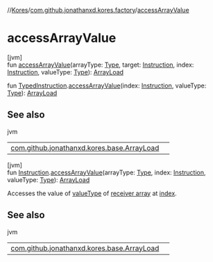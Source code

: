 //[Kores](../../index.md)/[com.github.jonathanxd.kores.factory](index.md)/[accessArrayValue](access-array-value.md)

# accessArrayValue

[jvm]\
fun [accessArrayValue](access-array-value.md)(arrayType: [Type](https://docs.oracle.com/javase/8/docs/api/java/lang/reflect/Type.html), target: [Instruction](../com.github.jonathanxd.kores/-instruction/index.md), index: [Instruction](../com.github.jonathanxd.kores/-instruction/index.md), valueType: [Type](https://docs.oracle.com/javase/8/docs/api/java/lang/reflect/Type.html)): [ArrayLoad](../com.github.jonathanxd.kores.base/-array-load/index.md)

fun [TypedInstruction](../com.github.jonathanxd.kores.base/-typed-instruction/index.md).[accessArrayValue](access-array-value.md)(index: [Instruction](../com.github.jonathanxd.kores/-instruction/index.md), valueType: [Type](https://docs.oracle.com/javase/8/docs/api/java/lang/reflect/Type.html)): [ArrayLoad](../com.github.jonathanxd.kores.base/-array-load/index.md)

## See also

jvm

| | |
|---|---|
| [com.github.jonathanxd.kores.base.ArrayLoad](../com.github.jonathanxd.kores.base/-array-load/index.md) |  |

[jvm]\
fun [Instruction](../com.github.jonathanxd.kores/-instruction/index.md).[accessArrayValue](access-array-value.md)(arrayType: [Type](https://docs.oracle.com/javase/8/docs/api/java/lang/reflect/Type.html), index: [Instruction](../com.github.jonathanxd.kores/-instruction/index.md), valueType: [Type](https://docs.oracle.com/javase/8/docs/api/java/lang/reflect/Type.html)): [ArrayLoad](../com.github.jonathanxd.kores.base/-array-load/index.md)

Accesses the value of [valueType](access-array-value.md) of [receiver array](../com.github.jonathanxd.kores/-instruction/index.md) at [index](access-array-value.md).

## See also

jvm

| | |
|---|---|
| [com.github.jonathanxd.kores.base.ArrayLoad](../com.github.jonathanxd.kores.base/-array-load/index.md) |  |
